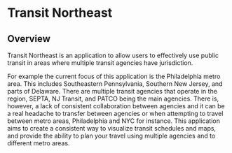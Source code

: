 # Transit Northeast

## Overview
Transit Northeast is an application to allow users to effectively use public transit in areas where multiple transit agencies have jurisdiction. 

For example the current focus of this application is the Philadelphia metro area. This includes Southeastern Pennsylvania, Southern New Jersey, and parts of Delaware. There are multiple transit agencies that operate in the region, SEPTA, NJ Transit, and PATCO being the main agencies. There is, however, a lack of consistent collaboration between agencies and it can be a real headache to transfer between agencies or when attempting to travel between metro areas, Philadelphia and NYC for instance.
This application aims to create a consistent way to visualize transit schedules and maps, and provide the ability to plan your travel using multiple agencies and to different metro areas.
